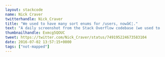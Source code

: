 ```yaml
---
layout: stackcode
name: Nick Craver
twitterhandle: Nick_Craver
title: "We used to have many sort enums for /users, nowâ€¦."
text: "A daily screenshot from the Stack Overflow codebase (we used to have many sort enums for /users, nowâ€¦). "
thumbnailhandle: Exmcg5QOUC
tweet: https://twitter.com/Nick_Craver/status/749195224673583104
date: 2016-07-02 13:57:15+0000
tags: ["not-mapped"]
---
```

